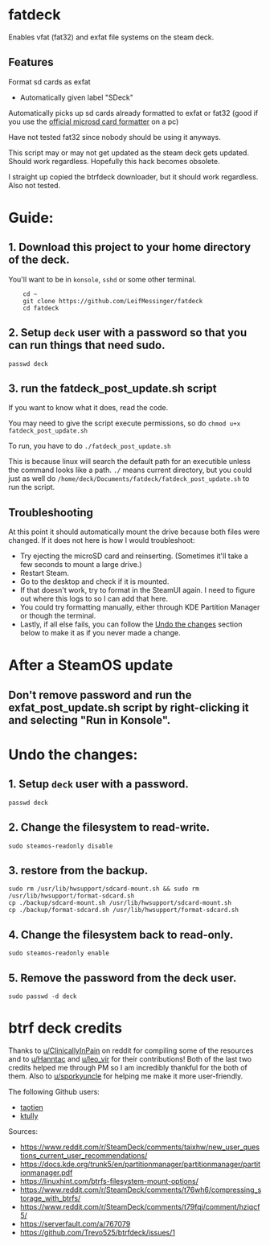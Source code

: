 # fatdeck
Enables vfat (fat32) and exfat file systems on the steam deck.

## Features
Format sd cards as exfat
- Automatically given label "SDeck"

Automatically picks up sd cards already formatted to exfat or fat32 (good if you use the [official microsd card formatter](https://www.sdcard.org/downloads/formatter/) on a pc)

Have not tested fat32 since nobody should be using it anyways.

This script may or may not get updated as the steam deck gets updated. Should work regardless. Hopefully this hack becomes obsolete.

I straight up copied the btrfdeck downloader, but it should work regardless. Also not tested.

# Guide:
## 1. Download this project to your home directory of the deck.
You'll want to be in `konsole`, `sshd` or some other terminal.
```
    cd ~
    git clone https://github.com/LeifMessinger/fatdeck
    cd fatdeck
```
## 2. Setup `deck` user with a password so that you can run things that need sudo.
    passwd deck
## 3. run the fatdeck_post_update.sh script

If you want to know what it does, read the code.

You may need to give the script execute permissions, so do `chmod u+x fatdeck_post_update.sh`

To run, you have to do `./fatdeck_post_update.sh`

This is because linux will search the default path for an executible unless the command looks like a path. `./` means current directory, but you could just as well do `/home/deck/Documents/fatdeck/fatdeck_post_update.sh` to run the script.

## Troubleshooting

At this point it should automatically mount the drive because both files were changed. If it does not here is how I would troubleshoot:
* Try ejecting the microSD card and reinserting. (Sometimes it'll take a few seconds to mount a large drive.)
* Restart Steam.
* Go to the desktop and check if it is mounted.
* If that doesn't work, try to format in the SteamUI again. I need to figure out where this logs to so I can add that here.
* You could try formatting manually, either through KDE Partition Manager or though the terminal.
* Lastly, if all else fails, you can follow the [Undo the changes](#undo-the-changes) section below to make it as if you never made a change.

# After a SteamOS update

## Don't remove password and run the exfat_post_update.sh script by right-clicking it and selecting "Run in Konsole".

# Undo the changes: 
## 1. Setup `deck` user with a password.
    passwd deck
## 2. Change the filesystem to read-write.  
    sudo steamos-readonly disable
## 3. restore from the backup.
    sudo rm /usr/lib/hwsupport/sdcard-mount.sh && sudo rm /usr/lib/hwsupport/format-sdcard.sh
    cp ./backup/sdcard-mount.sh /usr/lib/hwsupport/sdcard-mount.sh
    cp ./backup/format-sdcard.sh /usr/lib/hwsupport/format-sdcard.sh
## 4. Change the filesystem back to read-only.
    sudo steamos-readonly enable
## 5. Remove the password from the deck user.
    sudo passwd -d deck

# btrf deck credits

Thanks to [u/ClinicallyInPain](https://www.reddit.com/user/ClinicallyInPain/) on reddit for compiling some of the resources and to [u/Hanntac](https://www.reddit.com/user/Hanntac/) and [u/leo_vir](https://www.reddit.com/user/leo_vir/) for their contributions! Both of the last two credits helped me through PM so I am incredibly thankful for the both of them. Also to [u/sporkyuncle](https://www.reddit.com/user/sporkyuncle/) for helping me make it more user-friendly.

The following Github users:
* [taotien](https://github.com/taotien)
* [ktully](https://github.com/ktully)

Sources:
* https://www.reddit.com/r/SteamDeck/comments/taixhw/new_user_questions_current_user_recommendations/
* https://docs.kde.org/trunk5/en/partitionmanager/partitionmanager/partitionmanager.pdf
* https://linuxhint.com/btrfs-filesystem-mount-options/
* https://www.reddit.com/r/SteamDeck/comments/t76wh6/compressing_storage_with_btrfs/
* https://www.reddit.com/r/SteamDeck/comments/t79fqj/comment/hziqcf5/
* https://serverfault.com/a/767079
* https://github.com/Trevo525/btrfdeck/issues/1
